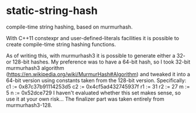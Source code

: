 static-string-hash
==================

compile-time string hashing, based on murmurhash.

With C++11 constexpr and user-defined-literals facilities it is possible
to create compile-time string hashing functions.

As of writing this, with murmurhash3 it is possible to generate either
a 32- or 128-bit hashes. My preference was to have a 64-bit hash, so
I took 32-bit murmurhash3 algorithm (https://en.wikipedia.org/wiki/MurmurHash#Algorithm)
and tweaked it into a 64-bit version using constants taken from the 128-bit version.
Specifically:
c1 := 0x87c37b91114253d5
c2 := 0x4cf5ad432745937f
r1 := 31
r2 := 27
m := 5
n := 0x52dce729
I haven't evaluated whether this set makes sense, so use it at your own risk...
The finalizer part was taken entirely from murmurhash3-128.
